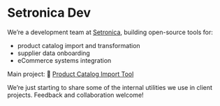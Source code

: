 # Setronica Dev

We’re a development team at [Setronica](https://setronica.com), building open-source tools for:

- product catalog import and transformation  
- supplier data onboarding  
- eCommerce systems integration  

Main project:
🔹 [Product Catalog Import Tool](https://github.com/setronica-dev/product-catalog-import-tool)

We’re just starting to share some of the internal utilities we use in client projects. Feedback and collaboration welcome!
